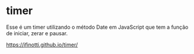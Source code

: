 # timer

Esse é um timer utilizando o método Date em JavaScript que tem a função de iniciar, zerar e pausar. 

https://ifinotti.github.io/timer/
